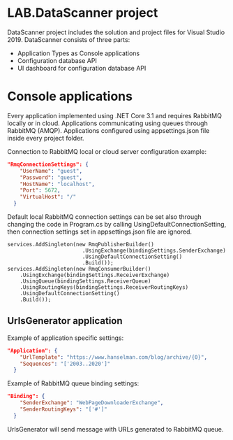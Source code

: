 # LAB.DataScanner project
DataScanner project includes the solution and project files for Visual Studio 2019.
DataScanner consists of three parts:
- Application Types as Console applications
- Configuration database API
- UI dashboard for configuration database API

# Console applications
Every application implemented using .NET Core 3.1 and requires RabbitMQ locally or in cloud.
Applications communicating using queues through RabbitMQ (AMQP). 
Applications configured using appsettings.json file inside every project folder.

Connection to RabbitMQ local or cloud server configuration example:
```json
"RmqConnectionSettings": {
    "UserName": "guest",
    "Password": "guest",
    "HostName": "localhost",
    "Port": 5672,
    "VirtualHost": "/"
  }
```
Default local RabbitMQ connection settings can be set also through changing the code in Program.cs by calling UsingDefaultConnectionSetting, then connection settings set in appsettings.json file are ignored.
```
services.AddSingleton(new RmqPublisherBuilder()
                        .UsingExchange(bindingSettings.SenderExchange)
                        .UsingDefaultConnectionSetting()
                        .Build());
services.AddSingleton(new RmqConsumerBuilder()
    .UsingExchange(bindingSettings.ReceiverExchange)
    .UsingQueue(bindingSettings.ReceiverQueue)
    .UsingRoutingKeys(bindingSettings.ReceiverRoutingKeys)
    .UsingDefaultConnectionSetting()
    .Build());
```

## UrlsGenerator application
Example of application specific settings:
```json
"Application": {
    "UrlTemplate": "https://www.hanselman.com/blog/archive/{0}",
    "Sequences": "['2003..2020']"
  }
```
Example of RabbitMQ queue binding settings:
```json
"Binding": {
    "SenderExchange": "WebPageDownloaderExchange",
    "SenderRoutingKeys": "['#']"
  }
```
UrlsGenerator will send message with URLs generated to RabbitMQ queue.
